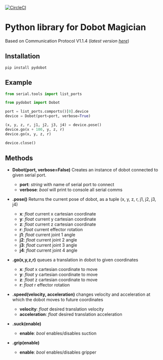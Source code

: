 [![CircleCI](https://circleci.com/gh/luismesas/pydobot.svg?style=svg)](https://circleci.com/gh/luismesas/pydobot)

Python library for Dobot Magician
===

Based on Communication Protocol V1.1.4 (_latest version [here](https://www.dobot.cc/downloadcenter.html?sub_cat=72#sub-download)_)


Installation
---

```
pip install pydobot
```

Example
---

```python
from serial.tools import list_ports

from pydobot import Dobot

port = list_ports.comports()[0].device
device = Dobot(port=port, verbose=True)

(x, y, z, r, j1, j2, j3, j4) = device.pose()
device.go(x + 100, y, z, r)
device.go(x, y, z, r)

device.close()
```

Methods
---

* **Dobot(port, verbose=False)** Creates an instance of dobot connected to given serial port.
    * **port**: _string_ with name of serial port to connect
    * **verbose**: _bool_ will print to console all serial comms
  
* **.pose()** Returns the current pose of dobot, as a tuple (x, y, z, r, j1, j2, j3, j4)
    * **x**: _float_ current x cartesian coordinate 
    * **y**: _float_ current y cartesian coordinate
    * **z**: _float_ current z cartesian coordinate
    * **r**: _float_ current effector rotation 
    * **j1**: _float_ current joint 1 angle 
    * **j2**: _float_ current joint 2 angle 
    * **j3**: _float_ current joint 3 angle 
    * **j4**: _float_ current joint 4 angle 
* **.go(x,y,z,r)** queues a translation in dobot to given coordinates
    * **x**: _float_ x cartesian coordinate to move 
    * **y**: _float_ y cartesian coordinate to move 
    * **z**: _float_ z cartesian coordinate to move 
    * **r**: _float_ r effector rotation 
* **.speed(velocity, acceleration)** changes velocity and acceleration at which the dobot moves to future coordinates
    * **velocity**: _float_ desired translation velocity 
    * **acceleration**: _float_ desired translation acceleration 
* **.suck(enable)**
    * **enable**: _bool_ enables/disables suction
* **.grip(enable)**
    * **enable**: _bool_ enables/disables gripper
